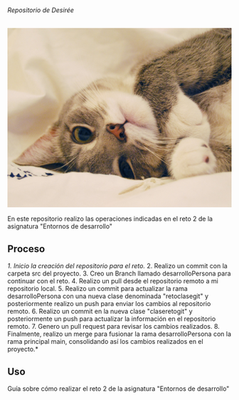 ###### Repositorio de Desirée

![Imagen de Portada](gatito.jpg)




En este repositorio realizo las operaciones indicadas en el reto 2 de la asignatura "Entornos de desarrollo"

## Proceso

*1. Inicio la creación del repositorio para el reto.*
2. Realizo un commit con la carpeta src del proyecto.
3. Creo un Branch llamado desarrolloPersona para continuar con el reto.
4. Realizo un pull desde el repositorio remoto a mi repositorio local.
5. Realizo un commit para actualizar la rama desarrolloPersona con una nueva clase denominada "retoclasegit" y posteriormente realizo un push para enviar los cambios al repositorio remoto.
6. Realizo un commit en la nueva clase "claseretogit" y posteriormente un push para actualizar la información en el repositorio remoto.
7. Genero un pull request para revisar los cambios realizados.
8. Finalmente, realizo un merge para fusionar la rama desarrolloPersona con la rama principal main, consolidando así los cambios realizados en el proyecto.*




## Uso

Guía sobre cómo realizar el reto 2 de la asignatura "Entornos de desarrollo"




